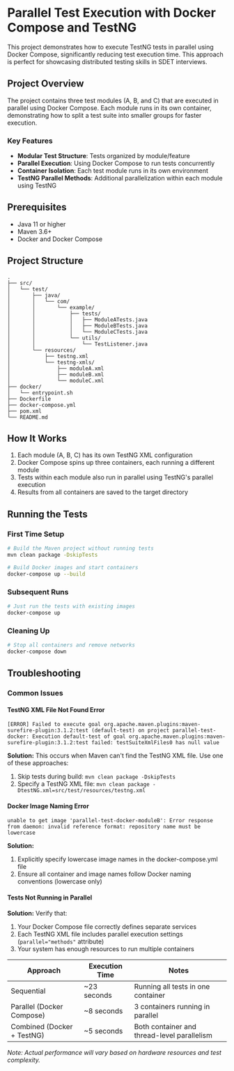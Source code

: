 # Parallel Test Execution with Docker Compose and TestNG

This project demonstrates how to execute TestNG tests in parallel using Docker Compose, significantly reducing test execution time. This approach is perfect for showcasing distributed testing skills in SDET interviews.

## Project Overview

The project contains three test modules (A, B, and C) that are executed in parallel using Docker Compose. Each module runs in its own container, demonstrating how to split a test suite into smaller groups for faster execution.

### Key Features

- **Modular Test Structure**: Tests organized by module/feature
- **Parallel Execution**: Using Docker Compose to run tests concurrently
- **Container Isolation**: Each test module runs in its own environment
- **TestNG Parallel Methods**: Additional parallelization within each module using TestNG

## Prerequisites

- Java 11 or higher
- Maven 3.6+
- Docker and Docker Compose

## Project Structure

```
.
├── src/
│   └── test/
│       ├── java/
│       │   └── com/
│       │       └── example/
│       │           ├── tests/
│       │           │   ├── ModuleATests.java
│       │           │   ├── ModuleBTests.java 
│       │           │   └── ModuleCTests.java
│       │           └── utils/
│       │               └── TestListener.java
│       └── resources/
│           ├── testng.xml
│           └── testng-xmls/
│               ├── moduleA.xml
│               ├── moduleB.xml
│               └── moduleC.xml
├── docker/
│   └── entrypoint.sh
├── Dockerfile
├── docker-compose.yml
├── pom.xml
└── README.md
```

## How It Works

1. Each module (A, B, C) has its own TestNG XML configuration
2. Docker Compose spins up three containers, each running a different module
3. Tests within each module also run in parallel using TestNG's parallel execution
4. Results from all containers are saved to the target directory

## Running the Tests

### First Time Setup

```bash
# Build the Maven project without running tests
mvn clean package -DskipTests

# Build Docker images and start containers
docker-compose up --build
```

### Subsequent Runs

```bash
# Just run the tests with existing images
docker-compose up
```

### Cleaning Up

```bash
# Stop all containers and remove networks
docker-compose down
```

## Troubleshooting

### Common Issues

#### TestNG XML File Not Found Error
```
[ERROR] Failed to execute goal org.apache.maven.plugins:maven-surefire-plugin:3.1.2:test (default-test) on project parallel-test-docker: Execution default-test of goal org.apache.maven.plugins:maven-surefire-plugin:3.1.2:test failed: testSuiteXmlFiles0 has null value
```

**Solution:** This occurs when Maven can't find the TestNG XML file. Use one of these approaches:
1. Skip tests during build: `mvn clean package -DskipTests`
2. Specify a TestNG XML file: `mvn clean package -DtestNG.xml=src/test/resources/testng.xml`

#### Docker Image Naming Error
```
unable to get image 'parallel-test-docker-moduleB': Error response from daemon: invalid reference format: repository name must be lowercase
```

**Solution:**
1. Explicitly specify lowercase image names in the docker-compose.yml file
2. Ensure all container and image names follow Docker naming conventions (lowercase only)

#### Tests Not Running in Parallel
**Solution:** Verify that:
1. Your Docker Compose file correctly defines separate services
2. Each TestNG XML file includes parallel execution settings (`parallel="methods"` attribute)
3. Your system has enough resources to run multiple containers

| Approach | Execution Time | Notes |
|----------|---------------|-------|
| Sequential | ~23 seconds | Running all tests in one container |
| Parallel (Docker Compose) | ~8 seconds | 3 containers running in parallel |
| Combined (Docker + TestNG) | ~5 seconds | Both container and thread-level parallelism |

*Note: Actual performance will vary based on hardware resources and test complexity.*